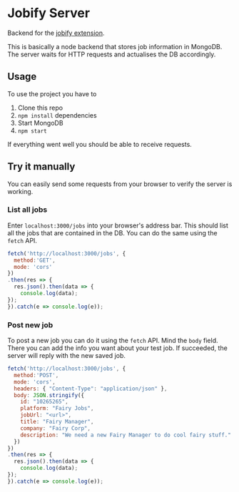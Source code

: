 # Jobify Server

Backend for the [jobify extension](https://github.com/gnuevo/jobify).

This is basically a node backend that stores job information in MongoDB.
The server waits for HTTP requests and actualises the DB accordingly.

Usage
-----

To use the project you have to

1. Clone this repo
2. `npm install` dependencies
3. Start MongoDB
4. `npm start`

If everything went well you should be able to receive requests.

Try it manually
---------------

You can easily send some requests from your browser to verify the server is working.

### List all jobs

Enter `localhost:3000/jobs` into your browser's address bar.
This should list all the jobs that are contained in the DB.
You can do the same using the `fetch` API.

```JavaScript
fetch('http://localhost:3000/jobs', {
  method:'GET',
  mode: 'cors'
})
.then(res => {
  res.json().then(data => {
    console.log(data);
});
}).catch(e => console.log(e));
```

### Post new job

To post a new job you can do it using the `fetch` API.
Mind the `body` field.
There you can add the info you want about your test job.
If succeeded, the server will reply with the new saved job.

```JavaScript
fetch('http://localhost:3000/jobs', {
  method:'POST',
  mode: 'cors',
  headers: { "Content-Type": "application/json" },
  body: JSON.stringify({
    id: "10265265",
    platform: "Fairy Jobs",
    jobUrl: "<url>",
    title: "Fairy Manager",
    company: "Fairy Corp",
    description: "We need a new Fairy Manager to do cool fairy stuff."
  })
})
.then(res => {
  res.json().then(data => {
    console.log(data);
});
}).catch(e => console.log(e));
```

